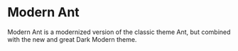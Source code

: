 # Modern Ant

Modern Ant is a modernized version of the classic theme Ant, but combined with the new and great Dark Modern theme.